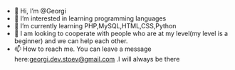 - 👋 Hi, I’m @Georgi
- 👀 I’m interested in learning programming languages
- 🌱 I’m currently learning PHP,MySQL,HTML,CSS,Python
- 💞️ I am looking to cooperate with people who are at my level(my level is a beginner) and we can help each other.
- 📫 How to reach me. You can leave a message here:georgi.dev.stoev@gmail.com .I will always be there

<!---
devStoev17/devStoev17 is a ✨ special ✨ repository because its `README.md` (this file) appears on your GitHub profile.
You can click the Preview link to take a look at your changes.
--->
